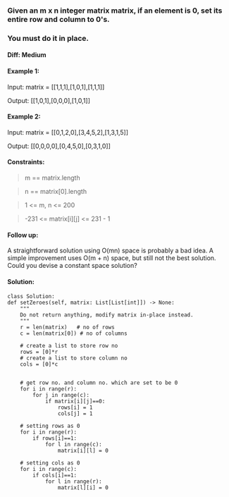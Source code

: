 ### Given an m x n integer matrix matrix, if an element is 0, set its entire row and column to 0's.
### You must do it in place.

#### Diff: Medium

#### Example 1:
Input: matrix = [[1,1,1],[1,0,1],[1,1,1]]

Output: [[1,0,1],[0,0,0],[1,0,1]]


#### Example 2:
Input: matrix = [[0,1,2,0],[3,4,5,2],[1,3,1,5]]

Output: [[0,0,0,0],[0,4,5,0],[0,3,1,0]]
 

#### Constraints:

> m == matrix.length

> n == matrix[0].length

> 1 <= m, n <= 200

> -231 <= matrix[i][j] <= 231 - 1
 

#### Follow up:
A straightforward solution using O(mn) space is probably a bad idea.
A simple improvement uses O(m + n) space, but still not the best solution.
Could you devise a constant space solution?


#### Solution:


    class Solution:
    def setZeroes(self, matrix: List[List[int]]) -> None:
        """
        Do not return anything, modify matrix in-place instead.
        """
        r = len(matrix)   # no of rows
        c = len(matrix[0]) # no of columns
        
        # create a list to store row no
        rows = [0]*r  
        # create a list to store column no
        cols = [0]*c  
        
        
        # get row no. and column no. which are set to be 0
        for i in range(r):
            for j in range(c):
                if matrix[i][j]==0:
                    rows[i] = 1
                    cols[j] = 1
                    
        # setting rows as 0            
        for i in range(r):
            if rows[i]==1:
                for l in range(c):
                    matrix[i][l] = 0
                    
        # setting cols as 0            
        for i in range(c):
            if cols[i]==1:
                for l in range(r):
                    matrix[l][i] = 0
